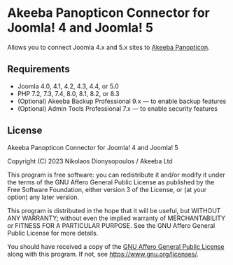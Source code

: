 # Akeeba Panopticon Connector for Joomla! 4 and Joomla! 5

Allows you to connect Joomla 4.x and 5.x sites to [Akeeba Panopticon](https://github.com/akeeba/panopticon).

## Requirements

* Joomla 4.0, 4.1, 4.2, 4.3, 4.4, or 5.0
* PHP 7.2, 7.3, 7.4, 8.0, 8.1, 8.2, or 8.3
* (Optional) Akeeba Backup Professional 9.x — to enable backup features
* (Optional) Admin Tools Professional 7.x — to enable security features

## License

Akeeba Panopticon Connector for Joomla! 4 and Joomla! 5

Copyright (C) 2023  Nikolaos Dionysopoulos / Akeeba Ltd

This program is free software: you can redistribute it and/or modify it under the terms of the GNU Affero General Public License as published by the Free Software Foundation, either version 3 of the License, or (at your option) any later version.

This program is distributed in the hope that it will be useful, but WITHOUT ANY WARRANTY; without even the implied warranty of MERCHANTABILITY or FITNESS FOR A PARTICULAR PURPOSE.  See the GNU Affero General Public License for more details.

You should have received a copy of the [GNU Affero General Public License](LICENSE.txt) along with this program.  If not, see <https://www.gnu.org/licenses/>.